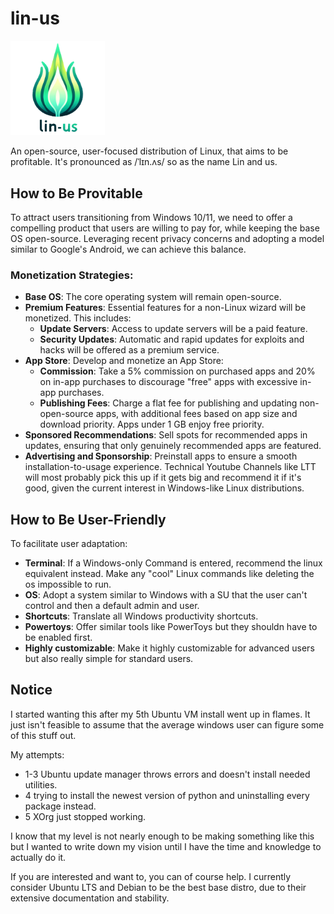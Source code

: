 # lin-us
<p float="center">
  <img src="/assets/linus_logo.png" width="30%" />
</p>
 An open-source, user-focused distribution of Linux, that aims to be profitable. It's pronounced as /ˈlɪn.ʌs/ so as the name Lin and us.

## How to Be Provitable
To attract users transitioning from Windows 10/11, we need to offer a compelling product that users are willing to pay for, while keeping the base OS open-source. Leveraging recent privacy concerns and adopting a model similar to Google's Android, we can achieve this balance.

### Monetization Strategies:
- **Base OS**: The core operating system will remain open-source.
- **Premium Features**: Essential features for a non-Linux wizard will be monetized. This includes:
  - **Update Servers**: Access to update servers will be a paid feature.
  - **Security Updates**: Automatic and rapid updates for exploits and hacks will be offered as a premium service.
- **App Store**: Develop and monetize an App Store:
  - **Commission**: Take a 5% commission on purchased apps and 20% on in-app purchases to discourage "free" apps with excessive in-app purchases.
  - **Publishing Fees**: Charge a flat fee for publishing and updating non-open-source apps, with additional fees based on app size and download priority. Apps under 1 GB enjoy free priority.
- **Sponsored Recommendations**: Sell spots for recommended apps in updates, ensuring that only genuinely recommended apps are featured.
- **Advertising and Sponsorship**: Preinstall apps to ensure a smooth installation-to-usage experience. Technical Youtube Channels like LTT will most probably pick this up if it gets big and recommend it if it's good, given the current interest in Windows-like Linux distributions.

## How to Be User-Friendly
To facilitate user adaptation:

- **Terminal**: If a Windows-only Command is entered, recommend the linux equivalent instead. Make any "cool" Linux commands like deleting the os impossible to run.
- **OS**: Adopt a system similar to Windows with a SU that the user can't control and then a default admin and user.
- **Shortcuts**: Translate all Windows productivity shortcuts.
- **Powertoys**: Offer similar tools like PowerToys but they shouldn have to be enabled first.
- **Highly customizable**: Make it highly customizable for advanced users but also really simple for standard users.

## Notice
I started wanting this after my 5th Ubuntu VM install went up in flames. It just isn't feasible to assume that the average windows user can figure some of this stuff out.

My attempts: 
- 1-3 Ubuntu update manager throws errors and doesn't install needed utilities.
- 4 trying to install the newest version of python and uninstalling every package instead.
- 5 XOrg just stopped working.

I know that my level is not nearly enough to be making something like this but I wanted to write down my vision until I have the time and knowledge to actually do it.

If you are interested and want to, you can of course help. I currently consider Ubuntu LTS and Debian to be the best base distro, due to their extensive documentation and stability.
